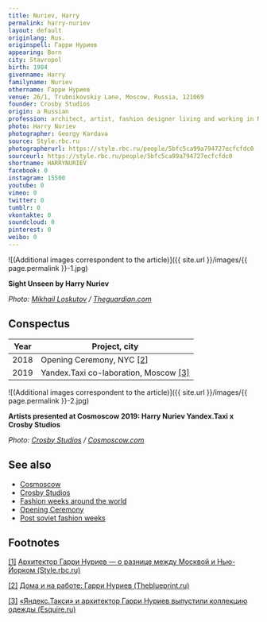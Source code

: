 ```yaml
---
title: Nuriev, Harry
permalink: harry-nuriev
layout: default
originlang: Rus.
originspell: Гарри Нуриев
appearing: Born
city: Stavropol
birth: 1984
givenname: Harry
familyname: Nuriev
othername: Гарри Нуриев
venue: 26/1, Trubnikovskiy Lane, Moscow, Russia, 121069
founder: Сrosby Studios
origin: a Russian
profession: architect, artist, fashion designer living and working in NYC and Moscow
photo: Harry Nuriev
photographer: Georgy Kardava
source: Style.rbc.ru
photographerurl: https://style.rbc.ru/people/5bfc5ca99a794727ecfcfdc0
sourceurl: https://style.rbc.ru/people/5bfc5ca99a794727ecfcfdc0
shortname: HARRYNURIEV
facebook: 0
instagram: 15500
youtube: 0
vimeo: 0
twitter: 0
tumblr: 0
vkontakte: 0
soundcloud: 0
pinterest: 0
weibo: 0
---
```


<!---
To edit top block see
icon "Meta Data"
on right menu
Full edit instructions
indexmod.gq/edit
-->

![(Additional images correspondent to the article)]({{ site.url }}/images/{{ page.permalink }}-1.jpg)

**Sight Unseen by Harry Nuriev**

*Photo: [Mikhail Loskutov](https://www.theguardian.com/lifeandstyle/2019/apr/10/harry-nuriev-russian-architect-fantasy-office-furniture-designer) / [Theguardian.com](https://www.theguardian.com/lifeandstyle/2019/apr/10/harry-nuriev-russian-architect-fantasy-office-furniture-designer)*

## Сonspectus

|Year|Project, city|
|-|-|
|2018|Opening Ceremony, NYC <span id="a2">[\[2\]](#f2)</span>|
|2019|Yandex.Taxi co-laboration, Moscow <span id="a3">[\[3\]](#f3)</span>|


![(Additional images correspondent to the article)]({{ site.url }}/images/{{ page.permalink }}-2.jpg)

**Artists presented at Cosmoscow 2019: Harry Nuriev Yandex.Taxi x Crosby Studios**

*Photo: [Crosby Studios](https://www.cosmoscow.com/en/galleries/gallery-311/) / [Cosmoscow.com](https://www.cosmoscow.com/en/galleries/gallery-311/)*

## See also

+ [Cosmoscow](cosmoscow)
+ [Crosby Studios](crosby-studios)
+ [Fashion weeks around the world](fashion-weeks-around-the-world)
+ [Opening Ceremony](opening-ceremony)
+ [Post soviet fashion weeks](post-soviet-fashion-weeks)

## Footnotes

[[1]](#a1) <span id="f1"></span> [Архитектор Гарри Нуриев — о разнице между Москвой и Нью-Йорком (Style.rbc.ru)](https://style.rbc.ru/people/5bfc5ca99a794727ecfcfdc0)

[[2]](#a2) <span id="f2"></span> [Дома и на работе: Гарри Нуриев (Theblueprint.ru)](https://theblueprint.ru/culture/harry-nuriev-crosby-studios)

[[3]](#a3) <span id="f3"></span> [«Яндекс.Такси» и архитектор Гарри Нуриев выпустили коллекцию одежды (Esquire.ru)](https://esquire.ru/style-and-grooming/122372-yandekstaksi-i-arhitektor-garri-nuriev-vypustili-kollekciyu-odezhdy/)
